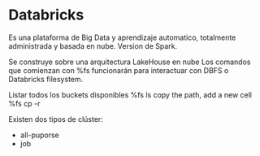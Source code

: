 # Databricks

Es una plataforma de Big Data y aprendizaje automatico, totalmente administrada  y basada en nube.  Version de Spark.

Se construye sobre una arquitectura LakeHouse en nube
Los comandos que comienzan con %fs funcionarán para interactuar con DBFS o Databricks filesystem.

Listar todos los buckets disponibles %fs ls
copy the path, add a new cell %fs cp -r 

Existen dos tipos de clúster:

- all-puporse
- job



